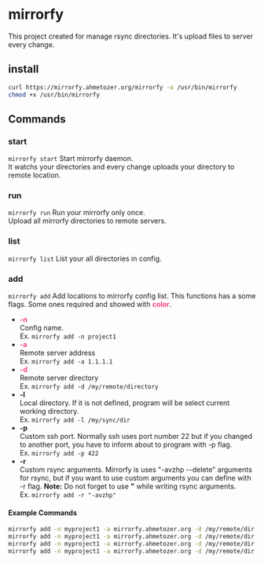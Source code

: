 # mirrorfy

This project created for manage rsync directories.
It's upload files to server every change.

## install
```Bash
curl https://mirrorfy.ahmetozer.org/mirrorfy -o /usr/bin/mirrorfy
chmod +x /usr/bin/mirrorfy
```

## Commands

### start
`mirrorfy start`
  Start mirrorfy daemon.  
  It watchs your directories and every change uploads your directory to remote
  location.

### run
`mirrorfy run`
  Run your mirrorfy only once.  
  Upload all mirrorfy directories to remote servers.

### list
`mirrorfy list`
  List your all directories in config.

### add
`mirrorfy add`
  Add locations to mirrorfy config list.
  This functions has a some flags. Some ones required and showed with **<span style="color:#FC427B">color<span/>**.
- **<span style="color:#FC427B">-n<span/>**  
Config name.  
Ex. `mirrorfy add -n project1`
- **<span style="color:#FC427B">-a<span/>**  
Remote server address  
Ex. `mirrorfy add -a 1.1.1.1`
- **<span style="color:#FC427B">-d<span/>**  
Remote server directory  
Ex. `mirrorfy add -d /my/remote/directory`
- **-l**  
Local directory.
If it is not defined, program will be select current working directory.  
Ex. `mirrorfy add -l /my/sync/dir`
- **-p**  
Custom ssh port.
Normally ssh uses port number 22 but if you changed to another port, you have to inform about to program with -p flag.  
Ex. `mirrorfy add -p 422`
- **-r**  
Custom rsync arguments.
Mirrorfy  is uses "-avzhp --delete" arguments for rsync, but if you want to use custom arguments you can define with -r flag. **Note:** Do not forget to use **"** while writing rsync arguments.  
Ex. `mirrorfy add -r "-avzhp"`

#### **Example Commands**
```Bash
mirrorfy add -n myproject1 -a mirrorfy.ahmetozer.org -d /my/remote/dir
mirrorfy add -n myproject1 -a mirrorfy.ahmetozer.org -d /my/remote/dir -p 68
mirrorfy add -n myproject1 -a mirrorfy.ahmetozer.org -d /my/remote/dir -l /my/local/dir/
mirrorfy add -n myproject1 -a mirrorfy.ahmetozer.org -d /my/remote/dir -p 99 -l /my/local/directory/
```
